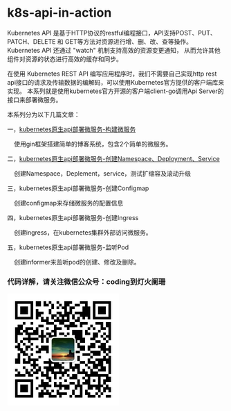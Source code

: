 # k8s-api-in-action
Kubernetes API 是基于HTTP协议的restful编程接口，API支持POST、PUT、PATCH、DELETE 和 GET等方法对资源进行增、删、改、查等操作。 Kubernetes API 还通过 "watch" 机制支持高效的资源变更通知， 从而允许其他组件对资源的状态进行高效的缓存和同步。


在使用 Kubernetes REST API 编写应用程序时，我们不需要自己实现http rest api接口的请求及传输数据的编解码，可以使用Kubernetes官方提供的客户端库来实现。  本系列就是使用kubernetes官方开源的客户端client-go调用Api Server的接口来部署微服务。


本系列分为以下几篇文章：

一，[kubernetes原生api部署微服务-构建微服务](https://mp.weixin.qq.com/s?__biz=Mzg5MjA1ODYzNg==&mid=2247484399&idx=1&sn=70e07602e526f053409f75bd4d53e62a&chksm=cfc2ae8cf8b5279adb28f20635d60418e054b968966f450ed358641b111571257f2079a2c53e&token=1595797558&lang=zh_CN#rd)  

&nbsp;&nbsp;&nbsp;&nbsp;使用gin框架搭建简单的博客系统，包含2个简单的微服务。


二，[kubernetes原生api部署微服务-创建Namespace、Deployment、Service](https://mp.weixin.qq.com/s?__biz=Mzg5MjA1ODYzNg==&amp;mid=2247484417&amp;idx=1&amp;sn=845f28410af56ded006352d20e88539b&amp;chksm=cfc2a962f8b520744f8c18f364e92fcd83e4c2827a4be58d6768c964ff4cdc000b57525a9d7e&token=404066195&lang=zh_CN#rd)  

&nbsp;&nbsp;&nbsp;&nbsp;创建Namespace，Deplement，service，测试扩缩容及滚动升级


三，kubernetes原生api部署微服务-创建Configmap

&nbsp;&nbsp;&nbsp;&nbsp;创建configmap来存储微服务的配置信息


四，kubernetes原生api部署微服务-创建Ingress

&nbsp;&nbsp;&nbsp;&nbsp;创建ingress，在kubernetes集群外部访问微服务。


五，kubernetes原生api部署微服务-监听Pod

&nbsp;&nbsp;&nbsp;&nbsp;创建informer来监听pod的创建、修改及删除。


### 代码详解，请关注微信公众号：coding到灯火阑珊

![Image](https://github.com/Justin02180218/distribute-election-bully/blob/master/qrcode_for_gh_8a5b7b90c100_258.jpg)
